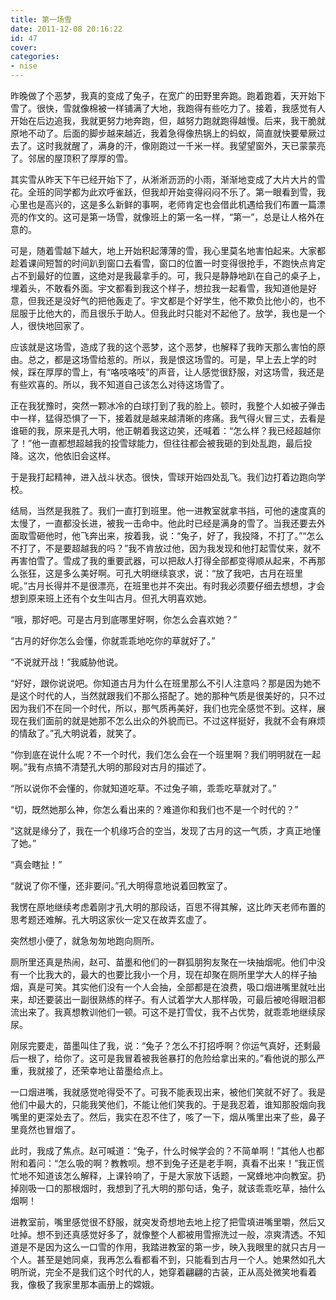 ```yaml
---
title: 第一场雪
date: 2011-12-08 20:16:22
id: 47
cover: 
categories:
- nise
---
```


 昨晚做了个恶梦，我真的变成了兔子，在宽广的田野里奔跑。跑着跑着，天开始下雪了。很快，雪就像棉被一样铺满了大地，我跑得有些吃力了。接着，我感觉有人开始在后边追我，我就更努力地奔跑，但，越努力跑就跑得越慢。后来，我干脆就原地不动了。后面的脚步越来越近，我着急得像热锅上的蚂蚁，简直就快要晕厥过去了。这时我就醒了，满身的汗，像刚跑过一千米一样。我望望窗外，天已蒙蒙亮了。邻居的屋顶积了厚厚的雪。

 其实雪从昨天下午已经开始下了，从淅淅沥沥的小雨，渐渐地变成了大片大片的雪花。全班的同学都为此欢呼雀跃，但我却开始变得闷闷不乐了。第一眼看到雪，我心里也是高兴的，这是多么新鲜的事啊，老师肯定也会借此机遇给我们布置一篇漂亮的作文的。这可是第一场雪，就像班上的第一名一样，“第一”，总是让人格外在意的。

 可是，随着雪越下越大，地上开始积起薄薄的雪，我心里莫名地害怕起来。大家都趁着课间短暂的时间趴到窗口去看雪，窗口的位置一时变得很抢手，不跑快点肯定占不到最好的位置，这绝对是我最拿手的。可，我只是静静地趴在自己的桌子上，埋着头，不敢看外面。宇文都看到我这个样子，想拉我一起看雪，我知道他是好意，但我还是没好气的把他轰走了。宇文都是个好学生，他不欺负比他小的，也不屈服于比他大的，而且很乐于助人。但我此时只能对不起他了。放学，我也是一个人，很快地回家了。

 应该就是这场雪，造成了我的这个恶梦，这个恶梦，也解释了我昨天那么害怕的原由。总之，都是这场雪给惹的。所以，我是恨这场雪的。可是，早上去上学的时候，踩在厚厚的雪上，有“咯吱咯吱”的声音，让人感觉很舒服，对这场雪，我还是有些欢喜的。所以，我不知道自己该怎么对待这场雪了。

 正在我犹豫时，突然一颗冰冷的白球打到了我的脸上。顿时，我整个人如被子弹击中一样，猛得恐惧了一下，接着就是越来越清晰的疼痛。我气得火冒三丈，去看是谁砸的我，原来是孔大明，他正朝着我这边笑，还喊着：“怎么样？我已经超越你了！”他一直都想超越我的投雪球能力，但往往都会被我砸的到处乱跑，最后投降。这次，他依旧会这样。

 于是我打起精神，进入战斗状态。很快，雪球开始四处乱飞。我们边打着边跑向学校。

 结局，当然是我胜了。我们一直打到班里。他一进教室就拿书挡，可他的速度真的太慢了，一直都没长进，被我一击命中。他此时已经是满身的雪了。当我还要去外面取雪砸他时，他飞奔出来，按着我，说：“兔子，好了，我投降，不打了。”“怎么不打了，不是要超越我的吗？”我不肯放过他，因为我发现和他打起雪仗来，就不再害怕雪了。雪成了我的重要武器，可以把敌人打得全部都变得顺从起来，不再那么张狂，这是多么美好啊。可孔大明继续哀求，说：“放了我吧，古月在班里呢。”古月长得并不是很漂亮，在班里也并不突出。有时我必须要仔细去想想，才会想到原来班上还有个女生叫古月。但孔大明喜欢她。

 “哦，那好吧。可是古月到底哪里好啊，你怎么会喜欢她？”

 “古月的好你怎么会懂，你就乖乖地吃你的草就好了。”

 “不说就开战！”我威胁他说。

 “好好，跟你说说吧。你知道古月为什么在班里那么不引人注意吗？那是因为她不是这个时代的人，当然就跟我们不那么搭配了。她的那种气质是很美好的，只不过因为我们不在同一个时代，所以，那气质再美好，我们也完全感觉不到。这样，展现在我们面前的就是她那不怎么出众的外貌而已。不过这样挺好，我就不会有麻烦的情敌了。”孔大明说着，就笑了。

 “你到底在说什么呢？不一个时代，我们怎么会在一个班里啊？我们明明就在一起啊。”我有点搞不清楚孔大明的那段对古月的描述了。

 “所以说你不会懂的，你就知道吃草。不过兔子嘛，乖乖吃草就对了。”

 “切，既然她那么神，你怎么看出来的？难道你和我们也不是一个时代的？”

 “这就是缘分了，我在一个机缘巧合的空当，发现了古月的这一气质，才真正地懂了她。”

 “真会瞎扯！”

 “就说了你不懂，还非要问。”孔大明得意地说着回教室了。

 我愣在原地继续考虑着刚才孔大明的那段话，百思不得其解，这比昨天老师布置的思考题还难解。孔大明这家伙一定又在故弄玄虚了。

 突然想小便了，就急匆匆地跑向厕所。

 厕所里还真是热闹，赵可、苗墨和他们的一群狐朋狗友聚在一块抽烟呢。他们中没有一个比我大的，最大的也要比我小一个月，现在却聚在厕所里学大人的样子抽烟，真是可笑。其实他们没有一个人会抽，全部都是在浪费，吸口烟进嘴里就吐出来，却还要装出一副很熟练的样子。有人试着学大人那样吸，可最后被呛得眼泪都流出来了。我真想教训他们一顿。可这不是打雪仗，我不占优势，就乖乖地继续尿尿。

 刚尿完要走，苗墨叫住了我，说：“兔子？怎么不打招呼啊？你运气真好，还剩最后一根了，给你了。这可是我冒着被我爸暴打的危险给拿出来的。”看他说的那么严重，我就接了，还荣幸地让苗墨给点上。

 一口烟进嘴，我就感觉呛得受不了。可我不能表现出来，被他们笑就不好了。我是他们中最大的，只能我笑他们，不能让他们笑我的。于是我忍着，谁知那股烟向我嘴里的更深处去了。然后，我实在忍不住了，咳了一下，烟从嘴里出来了些，鼻子里竟然也冒烟了。

 此时，我成了焦点。赵可喊道：“兔子，什么时候学会的？不简单啊！”其他人也都附和着问：“怎么吸的啊？教教呗。想不到兔子还是老手啊，真看不出来！”我正慌忙地不知道该怎么解释，上课铃响了，于是大家放下话题，一窝蜂地冲向教室。扔掉刚吸一口的那根烟时，我想到了孔大明的那句话，兔子，就该乖乖吃草，抽什么烟啊！

 进教室前，嘴里感觉很不舒服，就突发奇想地去地上挖了把雪填进嘴里嚼，然后又吐掉。想不到还真感觉好多了，就像整个人都被用雪擦洗过一般，凉爽清透。不知道是不是因为这么一口雪的作用，我踏进教室的第一步，映入我眼里的就只古月一个人。甚至是她同桌，我再怎么看都看不到，只能看到古月一个人。她果然如孔大明所说，完全不是我们这个时代的人，她穿着翩翩的古装，正从高处微笑地看着我，像极了我家里那本画册上的嫦娥。
